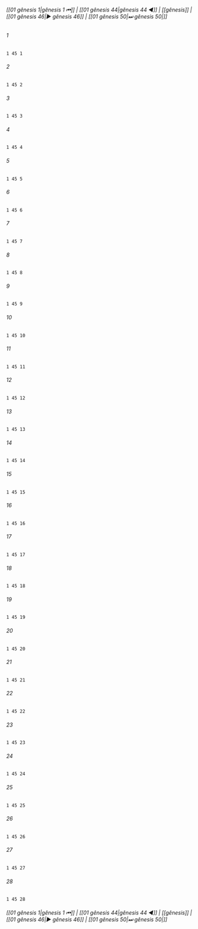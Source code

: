
###### [[01 gênesis 1|gênesis 1 ⏮]] | [[01 gênesis 44|gênesis 44 ◀]] | [[gênesis]] | [[01 gênesis 46|▶ gênesis 46]] | [[01 gênesis 50|⏭ gênesis 50|]]

###### 1
``` verse
1 45 1 
```
###### 2
``` verse
1 45 2 
```
###### 3
``` verse
1 45 3 
```
###### 4
``` verse
1 45 4 
```
###### 5
``` verse
1 45 5 
```
###### 6
``` verse
1 45 6 
```
###### 7
``` verse
1 45 7 
```
###### 8
``` verse
1 45 8 
```
###### 9
``` verse
1 45 9 
```
###### 10
``` verse
1 45 10 
```
###### 11
``` verse
1 45 11 
```
###### 12
``` verse
1 45 12 
```
###### 13
``` verse
1 45 13 
```
###### 14
``` verse
1 45 14 
```
###### 15
``` verse
1 45 15 
```
###### 16
``` verse
1 45 16 
```
###### 17
``` verse
1 45 17 
```
###### 18
``` verse
1 45 18 
```
###### 19
``` verse
1 45 19 
```
###### 20
``` verse
1 45 20 
```
###### 21
``` verse
1 45 21 
```
###### 22
``` verse
1 45 22 
```
###### 23
``` verse
1 45 23 
```
###### 24
``` verse
1 45 24 
```
###### 25
``` verse
1 45 25 
```
###### 26
``` verse
1 45 26 
```
###### 27
``` verse
1 45 27 
```
###### 28
``` verse
1 45 28 
```

###### [[01 gênesis 1|gênesis 1 ⏮]] | [[01 gênesis 44|gênesis 44 ◀]] | [[gênesis]] | [[01 gênesis 46|▶ gênesis 46]] | [[01 gênesis 50|⏭ gênesis 50|]]

